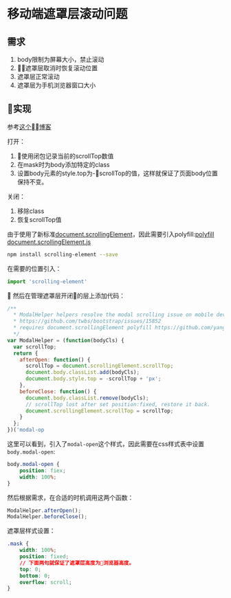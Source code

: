 # 移动端遮罩层滚动问题
## 需求
1. body限制为屏幕大小，禁止滚动
1. 遮罩层取消时恢复滚动位置
1. 遮罩层正常滚动
1. 遮罩层为手机浏览器窗口大小

## 实现
参考[这个博客](https://uedsky.com/2016-06/mobile-modal-scroll/)

打开：
1. 使用闭包记录当前的scrollTop数值
1. 在mask时为body添加特定的class
1. 设置body元素的style.top为-scrollTop的值，这样就保证了页面body位置保持不变。

关闭：
1. 移除class
1. 恢复scrollTop值

由于使用了新标准[document.scrollingElement](https://developer.mozilla.org/en/docs/Web/API/document/scrollingElement)，因此需要引入polyfill:[polyfill document.scrollingElement.js](https://github.com/yangg/scrolling-element)

```bash
npm install scrolling-element --save
```
在需要的位置引入：
```js
import 'scrolling-element'
```

然后在管理遮罩层开闭的层上添加代码：
```js
/**
  * ModalHelper helpers resolve the modal scrolling issue on mobile devices
  * https://github.com/twbs/bootstrap/issues/15852
  * requires document.scrollingElement polyfill https://github.com/yangg/scrolling-element
  */
var ModalHelper = (function(bodyCls) {
  var scrollTop;
  return {
    afterOpen: function() {
      scrollTop = document.scrollingElement.scrollTop;
      document.body.classList.add(bodyCls);
      document.body.style.top = -scrollTop + 'px';
    },
    beforeClose: function() {
      document.body.classList.remove(bodyCls);
      // scrollTop lost after set position:fixed, restore it back.
      document.scrollingElement.scrollTop = scrollTop;
    }
  };
})('modal-op
```
这里可以看到，引入了`modal-open`这个样式，因此需要在css样式表中设置`body.modal-open`:
```css
body.modal-open {
    position: fiex;
    width: 100%;
}
```
然后根据需求，在合适的时机调用这两个函数：
```js
ModalHelper.afterOpen();
ModalHelper.beforeClose();
```

遮罩层样式设置：
```css
.mask {
    width: 100%;
    position: fixed;
    // 下面两句就保证了遮罩层高度为浏览器高度。
    top: 0;
    bottom: 0;
    overflow: scroll;
}
```